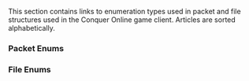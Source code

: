 This section contains links to enumeration types used in packet and file structures used in the Conquer Online game client. Articles are sorted alphabetically.

### Packet Enums

### File Enums
